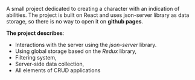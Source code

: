 A small project dedicated to creating a character with an indication of abilities. 
The project is built on React and uses json-server library as data storage, so there is no way to open it on **github pages**.  
  
**The project describes**: 
- Interactions with the server using the *json-server* library.
- Using global storage based on the *Redux* library,
- Filtering system,
- Server-side data collection,
- All elements of CRUD applications
